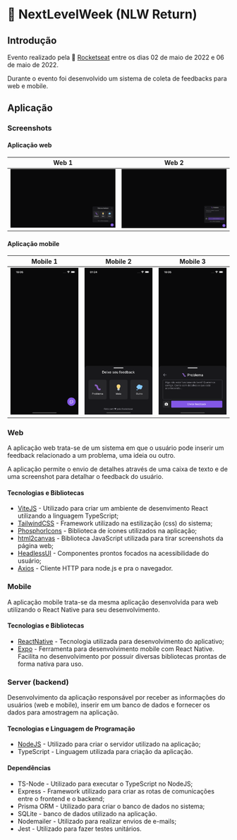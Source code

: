 # 🚀 NextLevelWeek (NLW Return)

## Introdução

Evento realizado pela 🚀 [Rocketseat](https://www.rocketseat.com.br) entre os dias 02 de maio de 2022 e 06 de maio de 2022.

Durante o evento foi desenvolvido um sistema de coleta de feedbacks para web e mobile.

## Aplicação

### Screenshots

#### Aplicação web

|                                                   Web 1                                                   |                                                   Web 2                                                   |
| :-------------------------------------------------------------------------------------------------------: | :-------------------------------------------------------------------------------------------------------: |
| ![Web-1](https://github.com/guilhermemigliano/feedget-nlwreturn/blob/main/screenshots/web-1.png?raw=true) | ![Web-2](https://github.com/guilhermemigliano/feedget-nlwreturn/blob/main/screenshots/web-2.png?raw=true) |

#### Aplicação mobile

|                                                    Mobile 1                                                     |                                                    Mobile 2                                                     |                                                    Mobile 3                                                     |
| :-------------------------------------------------------------------------------------------------------------: | :-------------------------------------------------------------------------------------------------------------: | :-------------------------------------------------------------------------------------------------------------: |
| ![Mobile-1](https://github.com/guilhermemigliano/feedget-nlwreturn/blob/main/screenshots/mobile-1.png?raw=true) | ![Mobile-2](https://github.com/guilhermemigliano/feedget-nlwreturn/blob/main/screenshots/mobile-2.png?raw=true) | ![Mobile-3](https://github.com/guilhermemigliano/feedget-nlwreturn/blob/main/screenshots/mobile-3.png?raw=true) |

### Web

A aplicação web trata-se de um sistema em que o usuário pode inserir um feedback relacionado a um problema, uma ideia ou outro.

A aplicação permite o envio de detalhes através de uma caixa de texto e de uma screenshot para detalhar o feedback do usuário.

#### Tecnologias e Bibliotecas

- [ViteJS](https://vitejs.dev/guide/) - Utilizado para criar um ambiente de desenvimento React utilizando a linguagem TypeScript;
- [TailwindCSS](https://tailwindcss.com) - Framework utilizado na estilização (css) do sistema;
- [PhosphorIcons](https://phosphoricons.com) - Biblioteca de ícones utilizados na aplicação;
- [html2canvas](https://html2canvas.hertzen.com) - Biblioteca JavaScript utilizada para tirar screenshots da página web;
- [HeadlessUI](https://headlessui.dev) - Componentes prontos focados na acessibilidade do usuário;
- [Axios](https://axios-http.com/ptbr/docs/intro) - Cliente HTTP para node.js e pra o navegador.

### Mobile

A aplicação mobile trata-se da mesma aplicação desenvolvida para web utilizando o React Native para seu desenvolvimento.

#### Tecnologias e Bibliotecas

- [ReactNative](https://reactnative.dev) - Tecnologia utilizada para desenvolvimento do aplicativo;
- [Expo](https://reactnative.dev) - Ferramenta para desenvolvimento mobile com React Native. Facilita no desenvolvimento por possuir diversas bibliotecas prontas de forma nativa para uso.

### Server (backend)

Desenvolvimento da aplicação responsável por receber as informações do usuários (web e mobile), inserir em um banco de dados e fornecer os dados para amostragem na aplicação.

#### Tecnologias e Linguagem de Programação

- [NodeJS](https://nodejs.org/en/) - Utilizado para criar o servidor utilizado na aplicação;
- TypeScript - Linguagem utilizada para criação da aplicação.

#### Dependências

- TS-Node - Utilizado para executar o TypeScript no NodeJS;
- Express - Framework utilizado para criar as rotas de comunicações entre o frontend e o backend;
- Prisma ORM - Utilizado para criar o banco de dados no sistema;
- SQLite - banco de dados utilizado na aplicação.
- Nodemailer - Utilizado para realizar envios de e-mails;
- Jest - Utilizado para fazer testes unitários.
